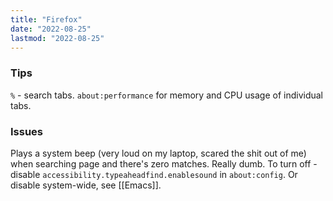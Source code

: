 ```yaml
---
title: "Firefox"
date: "2022-08-25"
lastmod: "2022-08-25"
---
```


### Tips
`%` - search tabs.
`about:performance` for memory and CPU usage of individual tabs.

### Issues
Plays a system beep (very loud on my laptop, scared the shit out of me) when searching page and there's zero matches. Really dumb. To turn off - disable `accessibility.typeaheadfind.enablesound` in `about:config`. Or disable system-wide, see [[Emacs]].